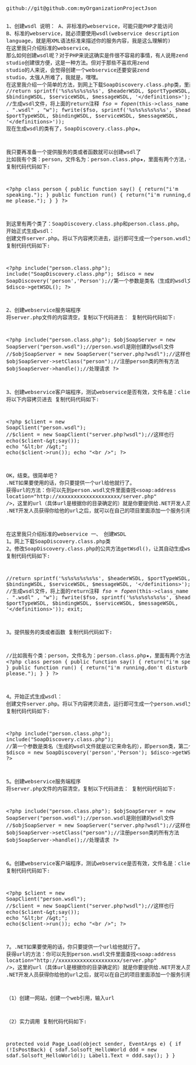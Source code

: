 <p style="text-indent:2em;">
<pre class="prettyprint lang-js linenums">github://git@github.com:myOrganizationProjectJson

1、创建wsdl 
说明： 
A、非标准的webservice，可能只能PHP才能访问 
B、标准的webservice，就必须要使用wsdl(webservice description language，就是用XML语法标准来描述你的服务内容，我是这么理解的) 
在这里我只介绍标准的webservice。 
那么如何创建wsdl呢？对于PHP来说这确实是件很不容易的事情，有人说用zend studio创建很方便，这是一种方法。但对于那些不喜欢用zend studio的人来说，会觉得创建一个webservice还要安装zend studio，太强人所难了，我就是，嘿嘿。 
在这里我介绍一个简单的方法，到网上下载SoapDiscovery.class.php类，里面有个公用方法：getWSDL，这个方法末尾是用的return，那么，你修改一下这个方法，我是这么做的： 
//return sprintf('%s%s%s%s%s%s', $headerWSDL, $portTypeWSDL, $bindingWSDL, $serviceWSDL, $messageWSDL, '&lt;/definitions&gt;'); 
//生成wsdl文件，将上面的return注释 
$fso = fopen($this-&gt;class_name . ".wsdl" , "w"); 
fwrite($fso, sprintf('%s%s%s%s%s%s', $headerWSDL, $portTypeWSDL, $bindingWSDL, $serviceWSDL, $messageWSDL, '&lt;/definitions&gt;')); 
现在生成wsdl的类有了，SoapDiscovery.class.php★。 

我只要再准备一个提供服务的类或者函数就可以创建wsdl了 
比如我有个类：person，文件名为：person.class.php★，里面有两个方法，一个是say，一个是run。很简单。 
复制代码代码如下:

&lt;?php 
class person 
{ 
public function say() 
{ 
return("i'm speaking."); 
} 
public function run() 
{ 
return("i'm running,don't disturb me please."); 
} 
} 
?&gt; 

到这里有两个类了：SoapDiscovery.class.php和person.class.php。 
开始正式生成wsdl： 
创建文件server.php。将以下内容拷贝进去，运行即可生成一个person.wsdl文件 
复制代码代码如下:

&lt;?php 
include("person.class.php"); 
include("SoapDiscovery.class.php"); 
$disco = new SoapDiscovery('person','Person');//第一个参数是类名（生成的wsdl文件就是以它来命名的），即person类，第二个参数是服务的名字（这个可以随便写）。 
$disco-&gt;getWSDL(); 
?&gt; 

2、创建webservice服务端程序 
将server.php文件的内容清空，复制以下代码进去： 
复制代码代码如下:

&lt;?php 
include("person.class.php"); 
$objSoapServer = new SoapServer("person.wsdl");//person.wsdl是刚创建的wsdl文件 
//$objSoapServer = new SoapServer("server.php?wsdl");//这样也行 
$objSoapServer-&gt;setClass("person");//注册person类的所有方法 
$objSoapServer-&gt;handle();//处理请求 
?&gt; 

3、创建webservice客户端程序，测试webservice是否有效，文件名是：client.php 
将以下内容拷贝进去 
复制代码代码如下:

&lt;?php 
$client = new SoapClient("person.wsdl"); 
//$client = new SoapClient("server.php?wsdl");//这样也行 
echo($client-&gt;say()); 
echo "&lt;br /&gt;"; 
echo($client-&gt;run()); 
echo "&lt;br /&gt;"; 
?&gt; 

OK，结束。很简单吧？ 
.NET如果要使用的话，你只要提供一个url给他就行了。 
获得url的方法：你可以先到person.wsdl文件里面查找&lt;soap:address location="http://xxxxxxxxxxxxxxxxxxxx/server.php" /&gt;，这里的url（具体url是根据你的目录确定的）就是你要提供给.NET开发人员使用的。不过别高兴太早，后面要加：“?wsdl”，http://xxxxxxxxxxxxxxxxxxxx/server.php?wsdl这样才是对的，不信你可以将url拷贝到浏览器的地址栏里看下就知道了。 
.NET开发人员获得你给他的url之后，就可以在自己的项目里面添加一个服务引用或者web引用了，然后就可以根据提示完成相关操作，对于使用.NET的开发人员来说很简单的。 

在这里我只介绍标准的webservice 
一、　创建WSDL 
1。网上下载SoapDiscovery.class.php类 
2。修改SoapDiscovery.class.php的公共方法getWsdl()，让其自动生成wsdl文件（注意存放路径），这里只是创建一个wsdl模型 
复制代码代码如下:

//return sprintf('%s%s%s%s%s%s', $headerWSDL, $portTypeWSDL, $bindingWSDL, $serviceWSDL, $messageWSDL, '&lt;/definitions&gt;'); 
//生成wsdl文件，将上面的return注释 
$fso = fopen($this-&gt;class_name . ".wsdl" , "w"); 
fwrite($fso, sprintf('%s%s%s%s%s%s', $headerWSDL, $portTypeWSDL, $bindingWSDL, $serviceWSDL, $messageWSDL, '&lt;/definitions&gt;')); 
exit; 

3。提供服务的类或者函数 
复制代码代码如下:

//比如我有个类：person，文件名为：person.class.php★，里面有两个方法，一个是say，一个是run。很简单。 
&lt;?php 
class person 
{ 
public function say() 
{ 
return("i'm speaking."); 
} 
public function run() 
{ 
return("i'm running,don't disturb me please."); 
} 
} 
?&gt; 

4。开始正式生成wsdl： 
创建文件server.php。将以下内容拷贝进去，运行即可生成一个person.wsdl文件 
复制代码代码如下:

&lt;?php 
include("person.class.php"); 
include("SoapDiscovery.class.php"); 
//第一个参数是类名（生成的wsdl文件就是以它来命名的），即person类，第二个参数是服务的名字（这个可以随便写）。 
$disco = new SoapDiscovery('person','Person'); 
$disco-&gt;getWSDL(); 
?&gt; 

5。创建webservice服务端程序 
将server.php文件的内容清空，复制以下代码进去： 
复制代码代码如下:

&lt;?php 
include("person.class.php"); 
$objSoapServer = new SoapServer("person.wsdl");//person.wsdl是刚创建的wsdl文件 
//$objSoapServer = new SoapServer("server.php?wsdl");//这样也行 
$objSoapServer-&gt;setClass("person");//注册person类的所有方法 
$objSoapServer-&gt;handle();//处理请求 
?&gt; 

6。创建webservice客户端程序，测试webservice是否有效，文件名是：client.php 
复制代码代码如下:

&lt;?php 
$client = new SoapClient("person.wsdl"); 
//$client = new SoapClient("server.php?wsdl");//这样也行 
echo($client-&gt;say()); 
echo "&lt;br /&gt;"; 
echo($client-&gt;run()); 
echo "&lt;br /&gt;"; 
?&gt; 

7。.NET如果要使用的话，你只要提供一个url给他就行了。 
获得url的方法：你可以先到person.wsdl文件里面查找&lt;soap:address location="http://xxxxxxxxxxxxxxxxxxxx/server.php" /&gt;，这里的url（具体url是根据你的目录确定的）就是你要提供给.NET开发人员使用的。不过别高兴太早，后面要加：“?wsdl”，http://xxxxxxxxxxxxxxxxxxxx/server.php?wsdl这样才是对的，不信你可以将url拷贝到浏览器的地址栏里看下就知道了。 
.NET开发人员获得你给他的url之后，就可以在自己的项目里面添加一个服务引用或者web引用了，然后就可以根据提示完成相关操作，对于使用.NET的开发人员来说很简单的。 

（1）创建一网站，创建一个web引用，输入url 

（2）实力调用 
复制代码代码如下:

protected void Page_Load(object sender, EventArgs e) 
{ 
if (!IsPostBack) { 
sdaf.Solsoft_HelloWorld ddd = new sdaf.Solsoft_HelloWorld(); 
Label1.Text = ddd.say(); 
} 
} 
</pre>
</p>